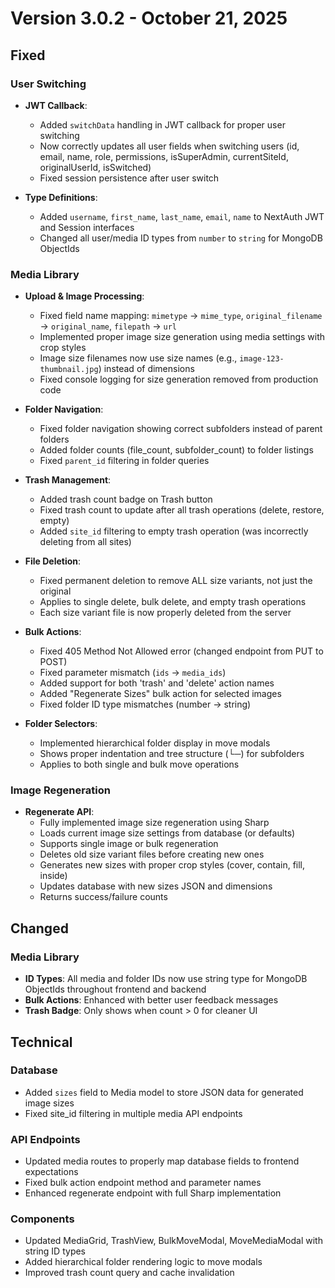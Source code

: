 # Version 3.0.2 - October 21, 2025

## Fixed

### User Switching
- **JWT Callback**:
  - Added `switchData` handling in JWT callback for proper user switching
  - Now correctly updates all user fields when switching users (id, email, name, role, permissions, isSuperAdmin, currentSiteId, originalUserId, isSwitched)
  - Fixed session persistence after user switch

- **Type Definitions**:
  - Added `username`, `first_name`, `last_name`, `email`, `name` to NextAuth JWT and Session interfaces
  - Changed all user/media ID types from `number` to `string` for MongoDB ObjectIds

### Media Library
- **Upload & Image Processing**:
  - Fixed field name mapping: `mimetype` → `mime_type`, `original_filename` → `original_name`, `filepath` → `url`
  - Implemented proper image size generation using media settings with crop styles
  - Image size filenames now use size names (e.g., `image-123-thumbnail.jpg`) instead of dimensions
  - Fixed console logging for size generation removed from production code

- **Folder Navigation**:
  - Fixed folder navigation showing correct subfolders instead of parent folders
  - Added folder counts (file_count, subfolder_count) to folder listings
  - Fixed `parent_id` filtering in folder queries

- **Trash Management**:
  - Added trash count badge on Trash button
  - Fixed trash count to update after all trash operations (delete, restore, empty)
  - Added `site_id` filtering to empty trash operation (was incorrectly deleting from all sites)

- **File Deletion**:
  - Fixed permanent deletion to remove ALL size variants, not just the original
  - Applies to single delete, bulk delete, and empty trash operations
  - Each size variant file is now properly deleted from the server

- **Bulk Actions**:
  - Fixed 405 Method Not Allowed error (changed endpoint from PUT to POST)
  - Fixed parameter mismatch (`ids` → `media_ids`)
  - Added support for both 'trash' and 'delete' action names
  - Added "Regenerate Sizes" bulk action for selected images
  - Fixed folder ID type mismatches (number → string)

- **Folder Selectors**:
  - Implemented hierarchical folder display in move modals
  - Shows proper indentation and tree structure (└─) for subfolders
  - Applies to both single and bulk move operations

### Image Regeneration
- **Regenerate API**:
  - Fully implemented image size regeneration using Sharp
  - Loads current image size settings from database (or defaults)
  - Supports single image or bulk regeneration
  - Deletes old size variant files before creating new ones
  - Generates new sizes with proper crop styles (cover, contain, fill, inside)
  - Updates database with new sizes JSON and dimensions
  - Returns success/failure counts

## Changed

### Media Library
- **ID Types**: All media and folder IDs now use string type for MongoDB ObjectIds throughout frontend and backend
- **Bulk Actions**: Enhanced with better user feedback messages
- **Trash Badge**: Only shows when count > 0 for cleaner UI

## Technical

### Database
- Added `sizes` field to Media model to store JSON data for generated image sizes
- Fixed site_id filtering in multiple media API endpoints

### API Endpoints
- Updated media routes to properly map database fields to frontend expectations
- Fixed bulk action endpoint method and parameter names
- Enhanced regenerate endpoint with full Sharp implementation

### Components
- Updated MediaGrid, TrashView, BulkMoveModal, MoveMediaModal with string ID types
- Added hierarchical folder rendering logic to move modals
- Improved trash count query and cache invalidation

